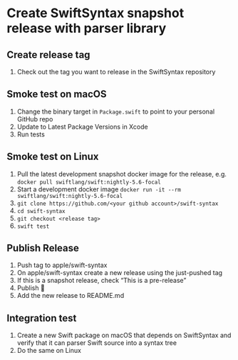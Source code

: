 # Create SwiftSyntax snapshot release with parser library

## Create release tag
1. Check out the tag you want to release in the SwiftSyntax repository
## Smoke test on macOS

1. Change the binary target in `Package.swift` to point to your personal GitHub repo
2. Update to Latest Package Versions in Xcode
3. Run tests

## Smoke test on Linux

1. Pull the latest development snapshot docker image for the release, e.g. `docker pull swiftlang/swift:nightly-5.6-focal`
2. Start a development docker image `docker run -it --rm swiftlang/swift:nightly-5.6-focal`
3. `git clone https://github.com/<your github account>/swift-syntax`
4. `cd swift-syntax`
5. `git checkout <release tag>`
6. `swift test`

## Publish Release

1. Push tag to apple/swift-syntax
2. On apple/swift-syntax create a new release using the just-pushed tag
3. If this is a snapshot release, check “This is a pre-release”
4. Publish 🎉
5. Add the new release to README.md

## Integration test

1. Create a new Swift package on macOS that depends on SwiftSyntax and verify that it can parser Swift source into a syntax tree
2. Do the same on Linux
